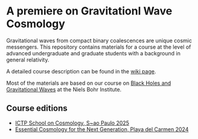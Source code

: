 # A premiere on Gravitationl Wave Cosmology

Gravitational waves from compact binary coalescences are unique cosmic messengers. This repository contains materials for a course at the level of advanced undergraduate and graduate students with a background in general relativity. 

A detailed course description can be found in the [wiki page](https://github.com/ezquiaga/a-premiere-on-gw-cosmology/wiki).

Most of the materials are based on our course on [Black Holes and Gravitational Waves](https://github.com/MvdMeent/BlackHolesandGravitationalWaves) at the Niels Bohr Institute. 

## Course editions

- [ICTP School on Cosmology, S~ao Paulo 2025](https://www.ictp-saifr.org/ictptriestesc2025/)
- [Essential Cosmology for the Next Generation, Playa del Carmen 2024](https://www.cosmologyonthebeach.com/2024/)

